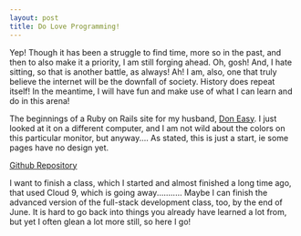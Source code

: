 ```yaml
---
layout: post
title: Do Love Programming!
---
```


Yep! Though it has been a struggle to find time, more so in the past, and then to also make it a priority, I am still forging ahead.
Oh, gosh! And, I hate sitting, so that is another battle, as always! Ah! I am, also, one that truly believe the internet will be 
the downfall of society. History does repeat itself! In the meantime, I will have fun and make use of what I can learn and do in 
this arena!

The beginnings of a Ruby on Rails site for my husband, [Don Easy](https://obscure-ridge-15169.herokuapp.com/). I just looked at it
on a different computer, and I am not wild about the colors on this particular monitor, but anyway.... As stated, this is just a
start, ie some pages have no design yet.

[Github Repository](https://github.com/heartandhandstraining/blog/new/master/_posts)

I want to finish a class, which I started and almost finished a long time ago, that used Cloud 9, which is going away...........
Maybe I can finish the advanced version of the full-stack development class, too, by the end of June. It is hard to go back into
things you already have learned a lot from, but yet I often glean a lot more still, so here I go!
